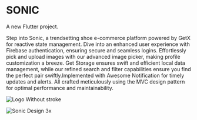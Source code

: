 # SONIC

A new Flutter project.

Step into Sonic, a trendsetting shoe e-commerce platform powered by GetX for reactive state management. Dive into an enhanced user experience with Firebase authentication, ensuring secure and seamless logins. Effortlessly pick and upload images with our advanced image picker, making profile customization a breeze. Get Storage ensures swift and efficient local data management, while our refined search and filter capabilities ensure you find the perfect pair swiftly.Implemented with Awesome Notification for timely updates and alerts. All crafted meticulously using the MVC design pattern for optimal performance and maintainability.

![Logo Without stroke](https://github.com/kimoo112/Sonic-App/assets/130873071/86df7f3a-8b98-44b0-85cf-96ac174cd5a4)


![Sonic Design 3x](https://github.com/kimoo112/Sonic-App/assets/130873071/4fc86ae6-25e0-468a-8ee8-61c4fecde09d)
